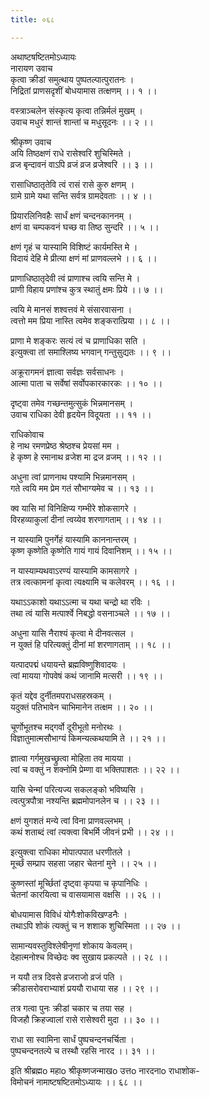 ```yaml
---
title: ०६८

---
```

अथाष्टषष्टितमोऽध्यायः  
नारायण उवाच  
कृत्वा क्रीडां समुत्थाय पुष्पतल्पात्पुरातनः ।  
निद्रितां प्राणसदृशीं बोधयामास तत्क्षणम् ।। १ ।।  
  
वस्त्राञ्चलेन संस्कृत्य कृत्वा तन्निर्मलं मुखम् ।  
उवाच मधुरं शान्तं शान्तां च मधुसूदनः ।। २ ।।  
  
श्रीकृष्ण उवाच  
अयि तिष्ठक्षणं राधे रासेश्वरि शुचिस्मिते ।  
व्रज बृन्दावनं वाऽपि व्रजं व्रज व्रजेश्वरि ।। ३ ।।  
  
रासाधिष्ठातृतेवि त्वं रासं रासे कुरु क्षणम् ।  
ग्रामे ग्रामे यथा सन्ति सर्वत्र ग्रामदेवताः ।। ४ ।।  
  
प्रियारलिनिवहैः सार्धं क्षणं चन्दनकाननम् ।  
क्षणं वा चम्पकवनं घच्छ वा तिष्ठ सुन्दरि ।। ५ ।।  
  
क्षणं गृहं च यास्यामि विशिष्टं कार्यमस्ति मे ।  
विदायं देहि मे प्रीत्या क्षणं मां प्राणवल्लभे ।। ६ ।।  
  
प्राणाधिष्ठातृदेवी त्वं प्राणाश्च त्वयि सन्ति मे ।  
प्राणी विहाय प्रणांश्च कुत्र स्थातुं क्षमः प्रिये ।। ७ ।।  
  
त्वयि मे मानसं शश्वत्तवं मे संसारवासना ।  
त्वत्तो मम प्रिया नास्ति त्वमेव शङ्करात्प्रिया ।। ८ ।।  
  
प्राणा मे शङ्करः सत्यं त्वं च प्राणाधिका सति ।  
इत्युक्त्वा तां समाश्लिष्य भगवान् गन्तुसुद्यतः ।। ९ ।।  
  
अक्रूरागमनं ज्ञात्वा सर्वज्ञः सर्वसाधनः ।  
आत्मा पाता च सर्वेषां सर्वोपकारकारकः ।। १० ।।  
  
दृष्ट्वा तमेव गच्छन्तमुत्सुकं भिन्नमानसम् ।  
उवाच राधिका देवी हृदयेन विदूयता ।। ११ ।।  
  
राधिकोवाच  
हे नाथ रमणप्रेष्ठ श्रेष्ठश्च प्रेयसां मम ।  
हे कृष्ण हे रमानाथ व्रजेश मा द्रज व्रजम् ।। १२ ।।  
  
अधुना त्वां प्राणनाथ पश्यामि भिन्नमानसम् ।  
गते त्वयि मम प्रेम गतं सौभाग्यमेव च ।। १३ ।।  
  
क्व यासि मां विनिक्षिप्य गम्भीरे शोकसागरे ।  
विरहव्याकुलां दीनां त्वय्येव शरणागताम् ।। १४ ।।  
  
न यास्यामि पुनर्गेहं यास्यामि काननान्तरम् ।  
कृष्ण कृष्णेति कृष्णेति गायं गायं दिवानिशम् ।। १५ ।।  
  
न यास्याम्यथवाऽरण्यं यास्यामि कामसागरे ।  
तत्र त्वत्कामनां कृत्वा त्यक्ष्यामि च कलेवरम् ।। १६ ।।  
  
यथाऽऽकाशो यथाऽऽत्मा च यथा चन्द्रो था रविः ।  
तथा त्वं यासि मत्पार्श्वे निबद्धो वसनाञ्चले ।। १७ ।।  
  
अधुना यासि नैराश्यं कृत्वा मे दीनवत्सल ।  
न युक्तं हि परित्यक्तुं दीनां मां शरणागताम् ।। १८ ।।  
  
यत्पादपद्मं धयायन्ते ब्रह्मविष्णुशिवादयः ।  
त्वां मायया गोपवेषं कथं जानामि मत्सरी ।। १९ ।।  
  
कृतं यद्देव दुर्नीतमपराधसहस्रकम् ।  
यदुक्तं पतिभावेन चाभिमानेन तत्क्षम ।। २० ।।  
  
चूर्णोभूतश्च मद्गर्वो दूरीभूतो मनोरथः ।  
विज्ञातुमात्मसौभाग्यं किमन्यत्कथयामि ते ।। २१ ।।  
  
ज्ञात्वा गर्गमुखच्छ्रुत्वा मोहिता तव मायया ।  
त्वां च वक्तुं न शक्नोमि प्रेम्णा वा भक्तिपाशतः ।। २२ ।।  
  
यासि चेन्मां परित्यज्य सकलङ्को भविष्यसि ।  
त्वत्पुत्रपौत्रा नश्यन्ति ब्रह्ममोपानलेन च ।। २३ ।।  
  
क्षणं युगशतं मन्ये त्वां विना प्राणवल्लभम् ।  
कथं शताब्दं त्वां त्यक्त्वा बिभर्मि जीवनं प्रभी ।। २४ ।।  
  
इत्युक्त्वा राधिका मोपात्पपात धरणीतले ।  
मूर्च्छं सम्प्राप सहसा जहार चेतनां मुने ।। २५ ।।  
  
कुष्णस्तां मूर्च्छितां दृष्ट्वा कृपया च कृपानिधिः ।  
चेतनां कारयित्वा च वासयामास वक्षसि ।। २६ ।।  
  
बोधयामास विविधं योगैःशोकविखण्डनैः ।  
तथाऽपि शोकं त्यक्तुं च न शशाक शुचिस्मिता ।। २७ ।।  
  
सामान्यवस्तुविश्लेषीनृणां शोकाय केवलम्।  
देहात्मनोश्च विच्छेदः क्व सुखाय प्रकल्पते ।। २८ ।।  
  
न ययौ तत्र दिवसे व्रजराजो व्रजं पति ।  
क्रीडासरोवराभ्याशं प्रययौ राधाया सह ।। २९ ।।  
  
तत्र गत्वा पुनः क्रीडां चकार च तया सह ।  
विजहौ क्रिहज्वालां रासे रासेश्वरी मुदा ।। ३० ।।  
  
राधा सा स्वामिना सार्धं पुष्पचन्दनचर्चिता ।  
पुष्पचन्दनतल्पे च तस्थौ रहसि नारद ।। ३१ ।।  
  
इति श्रीब्रह्मo महाo श्रीकृष्णजन्माखo उत्तo नारदनाo राधाशोक-  
विमोचनं नामाष्टषष्टितमोऽध्यायः ।। ६८ ।।